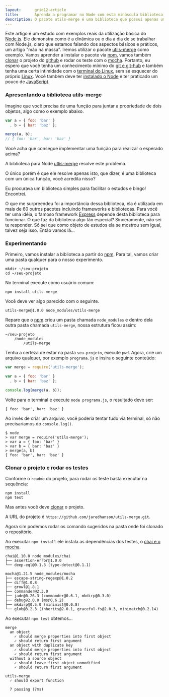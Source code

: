 ```yaml
---
layout:      grid12-article
title:       Aprenda a programar no Node com esta minúscula biblioteca (utils-merge)
description: O pacote utils-merge é uma biblioteca que possui apenas uma função e será objeto de estudos nesta matéria.
---
```


Este artigo é um estudo com exemplos reais da utilização básica do [Node.js](/javascript/node.js/).
Ele demonstra como é a dinâmica ou o dia a dia de se trabalhar com Node.js, claro que estamos falando dos aspectos 
básicos e práticos, um artigo "mão na massa". 
Iremos utilizar o pacote [utils-merge](https://www.npmjs.com/package/utils-merge "link-externo") como exemplo.
Vamos aprender a instalar o pacote via [npm](/linux/cookbook/npm/), vamos também [clonar](/git/git-clone/) o projeto
do [github](/git/ "link-externo") e rodar os teste com o [mocha](/javascript/mocha-teste-seu-javascript/ "link-externo").
Portanto, eu espero que você tenha um conhecimento mínimo do [git e git-hub](/git/) e também tenha uma certa intimidade 
com o [terminal do Linux](http://www.hardware.com.br/livros/linux/usando-terminal.html "link-externo"), sem se esquecer 
do próprio [Linux](/linux/). Você também deve ter [instalado o Node](/linux/cookbook/nodejs/) e ter 
praticado um pouco de [JavaScript](/javascript/).



### Apresentando a biblioteca utils-merge

Imagine que você precisa de uma função para juntar a propriedade de dois objetos, algo como o exemplo abaixo.

```javascript
var a = { foo: 'bar' }
  , b = { bar: 'baz' };

merge(a, b);
// { foo: 'bar', bar: 'baz' }
```

Você acha que consegue implementar uma função para realizar o esperado acima?

A biblioteca para Node [utlis-merge](https://github.com/jaredhanson/utils-merge "link-externo") resolve este problema.

O único porém é que ele resolve apenas isto, que dizer, é uma biblioteca com um única função, você acredita nisso?

Eu procurava um biblioteca simples para facilitar o estudos e bingo! Encontrei.

O que me surpreendeu foi a importância dessa biblioteca, ela é utilizada em mais de 60 outros pacotes incluindo 
frameworks e bibliotecas. Para você ter uma idéia, o famoso framework [Express](http://expressjs.com/ "link-externo")
depende desta biblioteca para funcionar. O que faz da biblioteca algo tão especial? Sinceramente, não sei te responder.
Só sei que como objeto de estudos ela se mostrou sem igual, talvez seja isso. Então vamos lá...




### Experimentando

Primeiro, vamos instalar a biblioteca a partir do [npm](/linux/cookbook/npm/). Para tal, vamos criar uma pasta qualquer
para o nosso experimento.

    mkdir ~/seu-projeto
    cd ~/seu-projeto

No terminal execute como usuário comum:

    npm install utils-merge

Você deve ver algo parecido com o seguinte.

    utils-merge@1.0.0 node_modules/utils-merge

Repare que o [npm](/linux/cookbook/npm/) criou um pasta chamada `node_modules` e dentro dela outra pasta chamada
`utils-merge`, nossa estrutura ficou assim:

    ~/seu-projeto
        /node_modules
            /utils-merge
    
Tenha a certeza de estar na pasta `seu-projeto`, execute `pwd`. Agora, crie um arquivo qualquer, por exemplo 
`programa.js` e insira o seguinte conteúdo:

```javascript
var merge = require('utils-merge');

var a = { foo: 'bar' }
  , b = { bar: 'baz' };

console.log(merge(a, b));
```

Volte para o terminal e execute `node programa.js`, o resultado deve ser:

    { foo: 'bar', bar: 'baz' }

Ao invés de criar um arquivo, você poderia tentar tudo via terminal, só não precisaríamos do `console.log()`.

    $ node
    > var merge = require('utils-merge');
    > var a = { foo: 'bar' }
    > var b = { bar: 'baz' }
    > merge(a, b)
    { foo: 'bar', bar: 'baz' }


### Clonar o projeto e rodar os testes

Conforme o `readme` do projeto, para rodar os teste basta executar na sequência:

    npm install
    npm test

Mas antes você deve [clonar](/git/git-clone/) o projeto.

A URL do projeto é `https://github.com/jaredhanson/utils-merge.git`.

Agora sim podemos rodar os comando sugeridos na pasta onde foi clonado o repositório.

Ao executar `npm install` ele instala as dependências dos testes, o [chai e o mocha](/javascript/mocha-teste-seu-javascript/).

    chai@1.10.0 node_modules/chai
    ├── assertion-error@1.0.0
    └── deep-eql@0.1.3 (type-detect@0.1.1)

    mocha@1.21.5 node_modules/mocha
    ├── escape-string-regexp@1.0.2
    ├── diff@1.0.8
    ├── growl@1.8.1
    ├── commander@2.3.0
    ├── jade@0.26.3 (commander@0.6.1, mkdirp@0.3.0)
    ├── debug@2.0.0 (ms@0.6.2)
    ├── mkdirp@0.5.0 (minimist@0.0.8)
    └── glob@3.2.3 (inherits@2.0.1, graceful-fs@2.0.3, minimatch@0.2.14)


Ao executar `npm test` obtemos...

    merge
      an object
        ✓ should merge properties into first object 
        ✓ should return first argument 
      an object with duplicate key
        ✓ should merge properties into first object 
        ✓ should return first argument 
      without a source object
        ✓ should leave first object unmodified 
        ✓ should return first argument 

    utils-merge
      ✓ should export function 

      7 passing (7ms)


